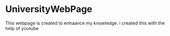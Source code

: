 # UniversityWebPage
This webpage is created to enhaance my knowledge. 
i created this with the help of youtube
